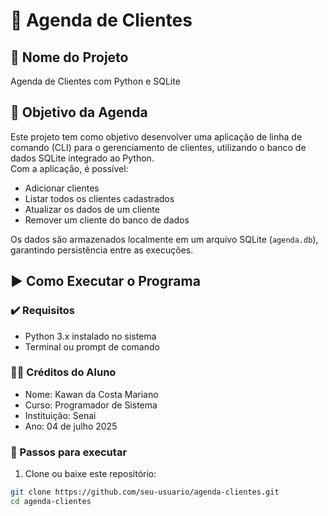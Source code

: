 # 📒 Agenda de Clientes

## 📌 Nome do Projeto  
Agenda de Clientes com Python e SQLite

## 🎯 Objetivo da Agenda  
Este projeto tem como objetivo desenvolver uma aplicação de linha de comando (CLI) para o gerenciamento de clientes, utilizando o banco de dados SQLite integrado ao Python.  
Com a aplicação, é possível:

- Adicionar clientes
- Listar todos os clientes cadastrados
- Atualizar os dados de um cliente
- Remover um cliente do banco de dados

Os dados são armazenados localmente em um arquivo SQLite (`agenda.db`), garantindo persistência entre as execuções.

## ▶️ Como Executar o Programa

### ✔️ Requisitos
- Python 3.x instalado no sistema
- Terminal ou prompt de comando

### 👨‍🎓 Créditos do Aluno
- Nome: Kawan da Costa Mariano
- Curso: Programador de Sistema
- Instituição: Senai
- Ano: 04 de julho 2025



### 🚀 Passos para executar

1. Clone ou baixe este repositório:
```bash
git clone https://github.com/seu-usuario/agenda-clientes.git
cd agenda-clientes








